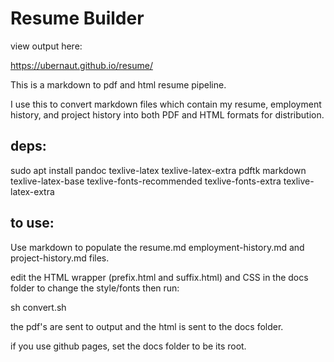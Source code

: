 # Resume Builder 

view output here:

https://ubernaut.github.io/resume/

This is a markdown to pdf and html resume pipeline.

I use this to convert markdown files which contain my resume, employment history, and project history into both PDF and HTML formats for distribution.

## deps:
sudo apt install pandoc texlive-latex texlive-latex-extra pdftk markdown texlive-latex-base texlive-fonts-recommended texlive-fonts-extra texlive-latex-extra

## to use:

Use markdown to populate the resume.md employment-history.md and project-history.md files.

edit the HTML wrapper (prefix.html and suffix.html) and CSS in the docs folder to change the style/fonts
then run:

sh convert.sh

the pdf's are sent to output and the html is sent to the docs folder.

if you use github pages, set the docs folder to be its root.
